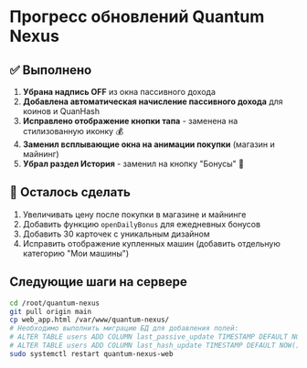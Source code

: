 # Прогресс обновлений Quantum Nexus

## ✅ Выполнено

1. **Убрана надпись OFF** из окна пассивного дохода
2. **Добавлена автоматическая начисление пассивного дохода** для коинов и QuanHash
3. **Исправлено отображение кнопки тапа** - заменена на стилизованную иконку 💰
4. **Заменил всплывающие окна на анимации покупки** (магазин и майнинг)
5. **Убрал раздел История** - заменил на кнопку "Бонусы" 🎁

## 🔄 Осталось сделать

1. Увеличивать цену после покупки в магазине и майнинге
2. Добавить функцию `openDailyBonus` для ежедневных бонусов
3. Добавить 30 карточек с уникальным дизайном
4. Исправить отображение купленных машин (добавить отдельную категорию "Мои машины")

## Следующие шаги на сервере

```bash
cd /root/quantum-nexus
git pull origin main
cp web_app.html /var/www/quantum-nexus/
# Необходимо выполнить миграцию БД для добавления полей:
# ALTER TABLE users ADD COLUMN last_passive_update TIMESTAMP DEFAULT NOW();
# ALTER TABLE users ADD COLUMN last_hash_update TIMESTAMP DEFAULT NOW();
sudo systemctl restart quantum-nexus-web
```






